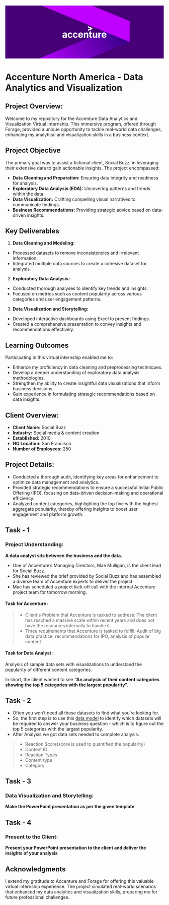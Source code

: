 ![image alt](https://github.com/AmitSharma-009/Internship/blob/c9380273b8c89ae7787858e0ebe68c5fee300723/Accenture_DA_Virtual_Internship/accenture_logo.png)

# Accenture North America - Data Analytics and Visualization

## Project Overview:
Welcome to my repository for the Accenture Data Analytics and Visualization Virtual Internship. This immersive program, offered through Forage, provided a unique opportunity to tackle real-world data challenges, enhancing my analytical and visualization skills in a business context.

## Project Objective
The primary goal was to assist a fictional client, Social Buzz, in leveraging their extensive data to gain actionable insights. The project encompassed:

- **Data Cleaning and Preparation:** Ensuring data integrity and readiness for analysis.
- **Exploratory Data Analysis (EDA):** Uncovering patterns and trends within the data.
- **Data Visualization:** Crafting compelling visual narratives to communicate findings.
- **Business Recommendations:** Providing strategic advice based on data-driven insights.

## Key Deliverables
1. **Data Cleaning and Modeling:**
- Processed datasets to remove inconsistencies and irrelevant information.
- Integrated multiple data sources to create a cohesive dataset for analysis.
2. **Exploratory Data Analysis:**
- Conducted thorough analyses to identify key trends and insights.
- Focused on metrics such as content popularity across various categories and user engagement patterns.
3. **Data Visualization and Storytelling:**
- Developed interactive dashboards using Excel to present findings.
- Created a comprehensive presentation to convey insights and recommendations effectively.

## Learning Outcomes
Participating in this virtual internship enabled me to:

- Enhance my proficiency in data cleaning and preprocessing techniques.
- Develop a deeper understanding of exploratory data analysis methodologies.
- Strengthen my ability to create insightful data visualizations that inform business decisions.
- Gain experience in formulating strategic recommendations based on data insights.

## Client Overview:
- **Client Name:** Social Buzz
- **Industry:** Social media & content creation
- **Established:** 2010
- **HQ Location:** San Francisco
- **Number of Employees:** 250

## Project Details:
- Conducted a thorough audit, identifying key areas for enhancement to optimize data management and analytics.
- Provided strategic recommendations to ensure a successful Initial Public Offering (IPO), focusing on data-driven decision-making and operational efficiency.
- Analyzed content categories, highlighting the top five with the highest aggregate popularity, thereby offering insights to boost user engagement and platform growth.

## Task - 1
### Project Understanding:
**A data analyst sits between the business and the data.**

 - One of Accenture’s Managing Directors, Mae Mulligan, is the client lead for Social Buzz.
 - She has reviewed the brief provided by Social Buzz and has assembled a diverse team of Accenture experts to deliver the project.
 - Mae has scheduled a project kick-off call with the internal Accenture project team for tomorrow morning.

#### Task for Accenture : 

 >- Client's Problem that Accenture is tasked to address: The client has reached a massive scale within recent years and does not have the resources internally to handle it.
 >- Three requirements that Accenture is tasked to fulfill: Audit of big data practice, recommendations for IPO, analysis of popular content
 
 #### Task for Data Analyst :
Analysis of sample data sets with visualizations to understand the popularity of different content categories.

In short, the client wanted to see **“An analysis of their content categories showing the top 5 categories with the largest popularity”.** 

## Task - 2
 - Often you won’t need all these datasets to find what you’re looking for.
 - So, the first step is to use this [data model](#) to identify which datasets will be required to answer your business question - which is to figure out the top 5 categories with the largest popularity.
 - After Analysis we got data sets needed to complete analysis:
 >- Reaction Score(score is used to quantified the popularity)
 >- Content ID
 >- Reaction Types
 >- Content type
 >- Category
 
 ## Task - 3
 ### Data Visualization and Storytelling:
 **Make the PowerPoint presentation as per the given template**
 
 ## Task - 4
 ### Present to the Client:
 **Present your PowerPoint presentation to the client and deliver the insights of your analysis** 

## Acknowledgments
I extend my gratitude to Accenture and Forage for offering this valuable virtual internship experience. The project simulated real-world scenarios that enhanced my data analytics and visualization skills, preparing me for future professional challenges.
